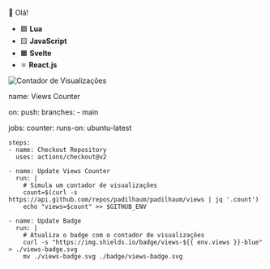 👋 Olá!

- 🟦 **Lua**
- 🟨 **JavaScript**
- 🟧 **Svelte**
- ⚛️ **React.js**


![Contador de Visualizações](https://profile-counter.glitch.me/DanielPadilha/count.svg)


name: Views Counter

on:
  push:
    branches:
      - main

jobs:
  counter:
    runs-on: ubuntu-latest

    steps:
    - name: Checkout Repository
      uses: actions/checkout@v2

    - name: Update Views Counter
      run: |
        # Simula um contador de visualizações
        count=$(curl -s https://api.github.com/repos/padilhaum/padilhaum/views | jq '.count')
        echo "views=$count" >> $GITHUB_ENV

    - name: Update Badge
      run: |
        # Atualiza o badge com o contador de visualizações
        curl -s "https://img.shields.io/badge/views-${{ env.views }}-blue" > ./views-badge.svg
        mv ./views-badge.svg ./badge/views-badge.svg
